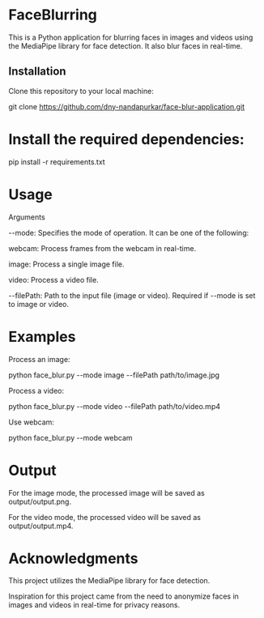 # FaceBlurring

This is a Python application for blurring faces in images and videos using the MediaPipe library for face detection. It also blur faces in real-time.

## Installation
Clone this repository to your local machine:

git clone https://github.com/dny-nandapurkar/face-blur-application.git


# Install the required dependencies:

pip install -r requirements.txt


# Usage

Arguments

--mode: Specifies the mode of operation. It can be one of the following:

 webcam: Process frames from the webcam in real-time.
 
 image: Process a single image file.
 
 video: Process a video file.
 
--filePath: Path to the input file (image or video). Required if --mode is set to image or video.


# Examples

Process an image:

python face_blur.py --mode image --filePath path/to/image.jpg


Process a video:

python face_blur.py --mode video --filePath path/to/video.mp4


Use webcam:

python face_blur.py --mode webcam


# Output

For the image mode, the processed image will be saved as output/output.png.

For the video mode, the processed video will be saved as output/output.mp4.


# Acknowledgments

This project utilizes the MediaPipe library for face detection.

Inspiration for this project came from the need to anonymize faces in images and videos in real-time for privacy reasons.
